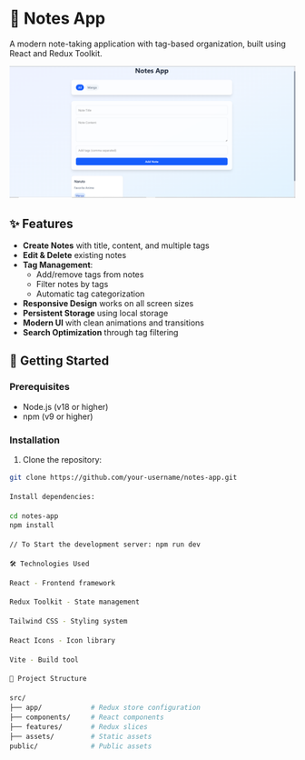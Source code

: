 # 📝 Notes App

A modern note-taking application with tag-based organization, built using React and Redux Toolkit.

![Notes App Screenshot](/public/screenshot.png) <!-- Add your screenshot here -->

## ✨ Features

- **Create Notes** with title, content, and multiple tags
- **Edit & Delete** existing notes
- **Tag Management**:
  - Add/remove tags from notes
  - Filter notes by tags
  - Automatic tag categorization
- **Responsive Design** works on all screen sizes
- **Persistent Storage** using local storage
- **Modern UI** with clean animations and transitions
- **Search Optimization** through tag filtering

## 🚀 Getting Started

### Prerequisites
- Node.js (v18 or higher)
- npm (v9 or higher)

### Installation
1. Clone the repository:
```bash
git clone https://github.com/your-username/notes-app.git

Install dependencies:

cd notes-app
npm install

// To Start the development server: npm run dev

🛠️ Technologies Used

React - Frontend framework

Redux Toolkit - State management

Tailwind CSS - Styling system

React Icons - Icon library

Vite - Build tool

📂 Project Structure

src/
├── app/            # Redux store configuration
├── components/     # React components
├── features/       # Redux slices
├── assets/         # Static assets
public/             # Public assets
